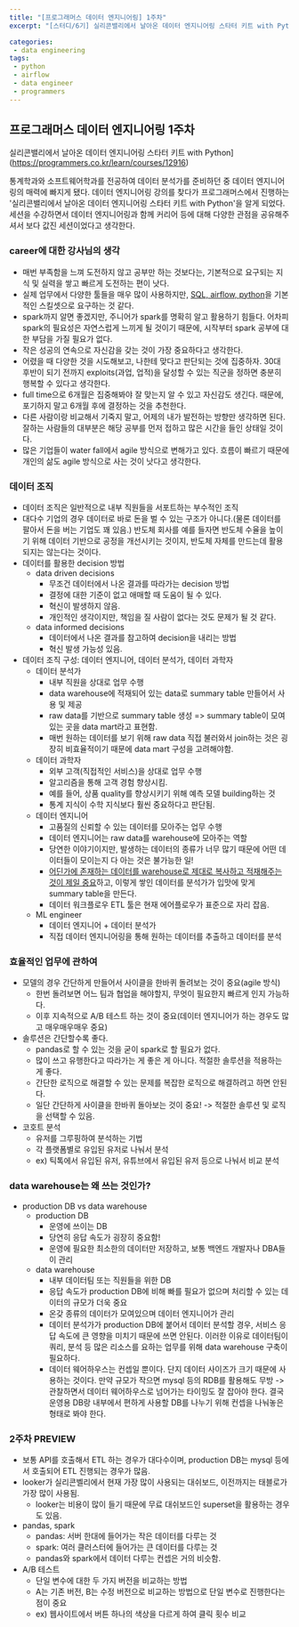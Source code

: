 ```yaml
---
title: "[프로그래머스 데이터 엔지니어링] 1주차"
excerpt: "[스터디/6기] 실리콘밸리에서 날아온 데이터 엔지니어링 스타터 키트 with Python"

categories:
 - data engineering
tags:
 - python
 - airflow
 - data engineer
 - programmers
---
```


## 프로그래머스 데이터 엔지니어링 1주차

실리콘밸리에서 날아온 데이터 엔지니어링 스타터 키트 with Python](https://programmers.co.kr/learn/courses/12916)

통계학과와 소프트웨어학과를 전공하여 데이터 분석가를 준비하던 중 데이터 엔지니어링의 매력에 빠지게 됐다. 데이터 엔지니어링 강의를 찾다가 프로그래머스에서 진행하는 '실리콘밸리에서 날아온 데이터 엔지니어링 스타터 키트 with Python'을 알게 되었다. 세션을 수강하면서 데이터 엔지니어링과 함께 커리어 등에 대해 다양한 관점을 공유해주셔서 보다 값진 세션이었다고 생각한다.

### career에 대한 강사님의 생각
- 매번 부족함을 느껴 도전하지 않고 공부만 하는 것보다는, 기본적으로 요구되는 지식 및 실력을 쌓고 빠르게 도전하는 편이 낫다.
- 실제 업무에서 다양한 툴들을 매우 많이 사용하지만, <u>SQL, airflow, python</u>을 기본적인 스킬셋으로 요구하는 것 같다.
- spark까지 알면 좋겠지만, 주니어가 spark를 명확히 알고 활용하기 힘들다. 어차피 spark의 필요성은 자연스럽게 느끼게 될 것이기 때문에, 시작부터 spark 공부에 대한 부담을 가질 필요가 없다.  
- 작은 성공의 연속으로 자신감을 갖는 것이 가장 중요하다고 생각한다.
- 어렸을 때 다양한 것을 시도해보고, 나한테 맞다고 판단되는 것에 집중하자. 30대 후반이 되기 전까지 exploits(과업, 업적)을 달성할 수 있는 직군을 정하면 충분히 행복할 수 있다고 생각한다.
- full time으로 6개월은 집중해봐야 잘 맞는지 알 수 있고 자신감도 생긴다. 때문에, 포기하지 말고 6개월 후에 결정하는 것을 추천한다.
- 다른 사람이랑 비교해서 기죽지 말고, 어제의 내가 발전하는 방향만 생각하면 된다. 잘하는 사람들의 대부분은 해당 공부를 먼저 접하고 많은 시간을 들인 상태일 것이다.
- 많은 기업들이 water fall에서 agile 방식으로 변해가고 있다. 흐름이 빠르기 때문에 개인의 삶도 agile 방식으로 사는 것이 낫다고 생각한다.

### 데이터 조직
- 데이터 조직은 일반적으로 내부 직원들을 서포트하는 부수적인 조직
- 대다수 기업의 경우 데이터로 바로 돈을 벌 수 있는 구조가 아니다.(물론 데이터를 팔아서 돈을 버는 기업도 꽤 있음.) 반도체 회사를 예를 들자면 반도체 수율을 높이기 위해 데이터 기반으로 공정을 개선시키는 것이지, 반도체 자체를 만드는데 활용되지는 않는다는 것이다.
- 데이터를 활용한 decision 방법
  - data driven decisions
    - 무조건 데이터에서 나온 결과를 따라가는 decision 방법
    - 결정에 대한 기준이 없고 애매할 때 도움이 될 수 있다.
    - 혁신이 발생하지 않음.
    - 개인적인 생각이지만, 책임을 질 사람이 없다는 것도 문제가 될 것 같다.
  - data informed decisions
    - 데이터에서 나온 결과를 참고하여 decision을 내리는 방법
    - 혁신 발생 가능성 있음.
- 데이터 조직 구성: 데이터 엔지니어, 데이터 분석가, 데이터 과학자
  - 데이터 분석가
    - 내부 직원을 상대로 업무 수행
    - data warehouse에 적재되어 있는 data로 summary table 만들어서 사용 및 제공
    - raw data를 기반으로 summary table 생성 => summary table이 모여있는 곳을 data mart라고 표현함.
    - 매번 원하는 데이터를 보기 위해 raw data 직접 불러와서 join하는 것은 굉장히 비효율적이기 때문에 data mart 구성을 고려해야함.
  - 데이터 과학자
    - 외부 고객(직접적인 서비스)을 상대로 업무 수행
    - 알고리즘을 통해 고객 경험 향상시킴.
    - 예를 들어, 상품 quality를 향상시키기 위해 예측 모델 building하는 것
    - 통계 지식이 수학 지식보다 훨씬 중요하다고 판단됨.
  - 데이터 엔지니어
    - 고품질의 신뢰할 수 있는 데이터를 모아주는 업무 수행
    - 데이터 엔지니어는 raw data를 warehouse에 모아주는 역할
    - 당연한 이야기이지만, 발생하는 데이터의 종류가 너무 많기 때문에 어떤 데이터들이 모이는지 다 아는 것은 불가능한 일!
    - <u>어딘가에 존재하는 데이터를 warehouse로 제대로 복사하고 적재해주는 것이 제일 중요</u>하고, 이렇게 쌓인 데이터를 분석가가 입맛에 맞게 summary table을 만든다.
    - 데이터 워크플로우 ETL 툴은 현재 에어플로우가 표준으로 자리 잡음.
  - ML engineer
    - 데이터 엔지니어 + 데이터 분석가
    - 직접 데이터 엔지니어링을 통해 원하는 데이터를 추출하고 데이터를 분석

### 효율적인 업무에 관하여
- 모델의 경우 간단하게 만들어서 사이클을 한바퀴 돌려보는 것이 중요(agile 방식)
  - 한번 돌려보면 어느 팀과 협업을 해야할지, 무엇이 필요한지 빠르게 인지 가능하다.
  - 이후 지속적으로 A/B 테스트 하는 것이 중요(데이터 엔지니어가 하는 경우도 많고 매우매우매우 중요)
- 솔루션은 간단할수록 좋다.
  - pandas로 할 수 있는 것을 굳이 spark로 할 필요가 없다.
  - 많이 쓰고 유행한다고 따라가는 게 좋은 게 아니다. 적절한 솔루션을 적용하는 게 좋다.
  - 간단한 로직으로 해결할 수 있는 문제를 복잡한 로직으로 해결하려고 하면 안된다.
  - 일단 간단하게 사이클을 한바퀴 돌아보는 것이 중요! -> 적절한 솔루션 및 로직을 선택할 수 있음.
- 코호트 분석
  - 유저를 그루핑하여 분석하는 기법
  - 각 플랫폼별로 유입된 유저로 나눠서 분석
  - ex) 틱톡에서 유입된 유저, 유튜브에서 유입된 유저 등으로 나눠서 비교 분석

### data warehouse는 왜 쓰는 것인가?
- production DB vs data warehouse
  - production DB
    - 운영에 쓰이는 DB
    - 당연히 응답 속도가 굉장히 중요함!
    - 운영에 필요한 최소한의 데이터만 저장하고, 보통 백엔드 개발자나 DBA들이 관리
  - data warehouse
    - 내부 데이터팀 또는 직원들을 위한 DB
    - 응답 속도가 production DB에 비해 빠를 필요가 없으며 처리할 수 있는 데이터의 규모가 더욱 중요
    - 온갖 종류의 데이터가 모여있으며 데이터 엔지니어가 관리
    - 데이터 분석가가 production DB에 붙어서 데이터 분석할 경우, 서비스 응답 속도에 큰 영향을 미치기 때문에 쓰면 안된다. 이러한 이유로 데이터팀이 쿼리, 분석 등 많은 리소스를 요하는 업무를 위해 data warehouse 구축이 필요하다.
    - 데이터 웨어하우스는 컨셉일 뿐이다. 단지 데이터 사이즈가 크기 때문에 사용하는 것이다. 만약 규모가 작으면 mysql 등의 RDB를 활용해도 무방 -> 관찰하면서 데이터 웨어하우스로 넘어가는 타이밍도 잘 잡아야 한다. 결국 운영용 DB랑 내부에서 편하게 사용할 DB를 나누기 위해 컨셉을 나눠놓은 형태로 봐야 한다.

### 2주차 PREVIEW
- 보통 API를 호출해서 ETL 하는 경우가 대다수이며, production DB는 mysql 등에서 호출되어 ETL 진행되는 경우가 많음.
- looker가 실리콘벨리에서 현재 가장 많이 사용되는 대쉬보드, 이전까지는 태블로가 가장 많이 사용됨.
  - looker는 비용이 많이 들기 때문에 무료 대쉬보드인 superset을 활용하는 경우도 있음.
- pandas, spark
  - pandas: 서버 한대에 들어가는 작은 데이터를 다루는 것
  - spark: 여러 클러스터에 들어가는 큰 데이터를 다루는 것
  - pandas와 spark에서 데이터 다루는 컨셉은 거의 비슷함.
- A/B 테스트
  - 단일 변수에 대한 두 가지 버전을 비교하는 방법
  - A는 기존 버전, B는 수정 버전으로 비교하는 방법으로 단일 변수로 진행한다는 점이 중요
  - ex) 웹사이트에서 버튼 하나의 색상을 다르게 하여 클릭 횟수 비교
